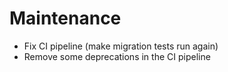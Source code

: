 # Maintenance

- Fix CI pipeline (make migration tests run again)
- Remove some deprecations in the CI pipeline

